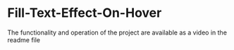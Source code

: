 # Fill-Text-Effect-On-Hover
The functionality and operation of the project are available as a video in the readme file
